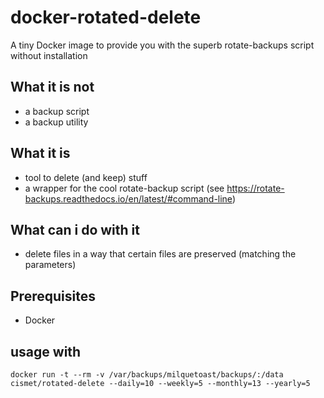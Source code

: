# docker-rotated-delete
A tiny Docker image to provide you with the superb rotate-backups script without installation

## What it is not
* a backup script 
* a backup utility

## What it is
* tool to delete (and keep) stuff
* a wrapper for the cool rotate-backup script (see https://rotate-backups.readthedocs.io/en/latest/#command-line)

## What can i do with it
* delete files in a way that certain files are preserved (matching the parameters) 

## Prerequisites

* Docker

## usage with

```shell
docker run -t --rm -v /var/backups/milquetoast/backups/:/data cismet/rotated-delete --daily=10 --weekly=5 --monthly=13 --yearly=5
```

